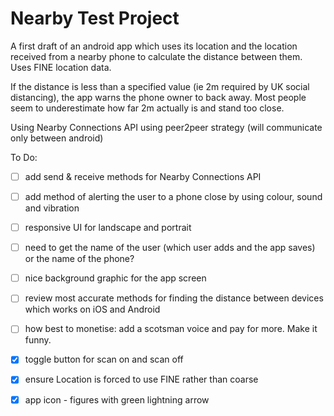 
# Nearby Test Project

A first draft of an android app which uses its location and the location received from a nearby
 phone to calculate the distance between them. Uses FINE location data.
 
If the distance is less than a specified value (ie 2m required by UK social distancing), the app
 warns the phone owner to back away. Most people seem to underestimate how far 2m actually is and stand too close.

Using Nearby Connections API using peer2peer strategy (will communicate only between android)


To Do:

- [ ] add send & receive methods for Nearby Connections API 
- [ ] add method of alerting the user to a phone close by using colour, sound and vibration
- [ ] responsive UI for landscape and portrait
- [ ] need to get the name of the user (which user adds and the app saves) or the name of the
 phone? 
- [ ] nice background graphic for the app screen
- [ ] review most accurate methods for finding the distance between devices which works on iOS
 and Android
- [ ] how best to monetise: add a scotsman voice and pay for more. Make it funny.

- [x] toggle button for scan on and scan off 
- [x] ensure Location is forced to use FINE rather than coarse
- [x] app icon - figures with green lightning arrow


